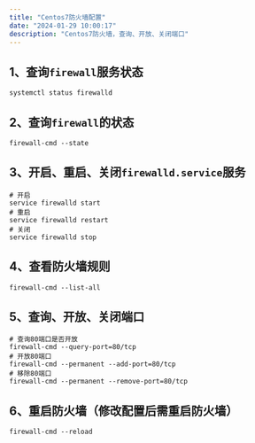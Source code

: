 ```yaml
---
title: "Centos7防火墙配置"
date: "2024-01-29 10:00:17"
description: "Centos7防火墙，查询、开放、关闭端口"
---
```


## 1、查询`firewall`服务状态

```shell
systemctl status firewalld
```

## 2、查询`firewall`的状态

```shell
firewall-cmd --state
```

## 3、开启、重启、关闭`firewalld.service`服务

```shell
# 开启
service firewalld start
# 重启
service firewalld restart
# 关闭
service firewalld stop
```

## 4、查看防火墙规则

```shell
firewall-cmd --list-all
```

## 5、查询、开放、关闭端口

```shell
# 查询80端口是否开放
firewall-cmd --query-port=80/tcp
# 开放80端口
firewall-cmd --permanent --add-port=80/tcp
# 移除80端口
firewall-cmd --permanent --remove-port=80/tcp
```

## 6、重启防火墙（修改配置后需重启防火墙）

```shell
firewall-cmd --reload
```